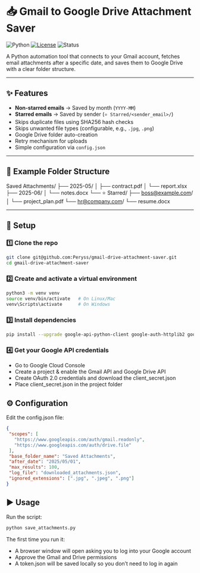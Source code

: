 # 📥 Gmail to Google Drive Attachment Saver

![Python](https://img.shields.io/badge/Python-3.12-blue?logo=python&logoColor=white)
[![License](https://img.shields.io/badge/license-MIT-green)](LICENSE)
![Status](https://img.shields.io/badge/status-active-success)

A Python automation tool that connects to your Gmail account, fetches email attachments after a specific date, and saves them to Google Drive with a clear folder structure.

---

## ✨ Features

- **Non-starred emails** → Saved by month (`YYYY-MM`)
- **Starred emails** → Saved by sender (`⭐ Starred/<sender_email>/`)
- Skips duplicate files using SHA256 hash checks
- Skips unwanted file types (configurable, e.g., `.jpg`, `.png`)
- Google Drive folder auto-creation
- Retry mechanism for uploads
- Simple configuration via `config.json`

---

## 📂 Example Folder Structure

Saved Attachments/
├── 2025-05/
│   ├── contract.pdf
│   └── report.xlsx
├── 2025-06/
│   └── notes.docx
└── ⭐ Starred/
    ├── boss@example.com/
    │   └── project_plan.pdf
    └── hr@company.com/
        └── resume.docx

---

## 🚀 Setup

### 1️⃣ Clone the repo
```bash
git clone git@github.com:Peryss/gmail-drive-attachment-saver.git
cd gmail-drive-attachment-saver
```

### 2️⃣ Create and activate a virtual environment
```bash
python3 -m venv venv
source venv/bin/activate   # On Linux/Mac
venv\Scripts\activate      # On Windows
```

### 3️⃣ Install dependencies
```bash
pip install --upgrade google-api-python-client google-auth-httplib2 google-auth-oauthlib
```

### 4️⃣ Get your Google API credentials
 - Go to Google Cloud Console
 - Create a project & enable the Gmail API and Google Drive API
 - Create OAuth 2.0 credentials and download the client_secret.json
 - Place client_secret.json in the project folder

 ## ⚙️ Configuration

 Edit the config.json file:
 ```json
 {
  "scopes": [
    "https://www.googleapis.com/auth/gmail.readonly",
    "https://www.googleapis.com/auth/drive.file"
  ],
  "base_folder_name": "Saved Attachments",
  "after_date": "2025/05/01",
  "max_results": 100,
  "log_file": "downloaded_attachments.json",
  "ignored_extensions": [".jpg", ".jpeg", ".png"]
}
```

## ▶️ Usage

Run the script:
```bash
python save_attachments.py
```

The first time you run it:
 - A browser window will open asking you to log into your Google account
 - Approve the Gmail and Drive permissions
 - A token.json will be saved locally so you don’t need to log in again